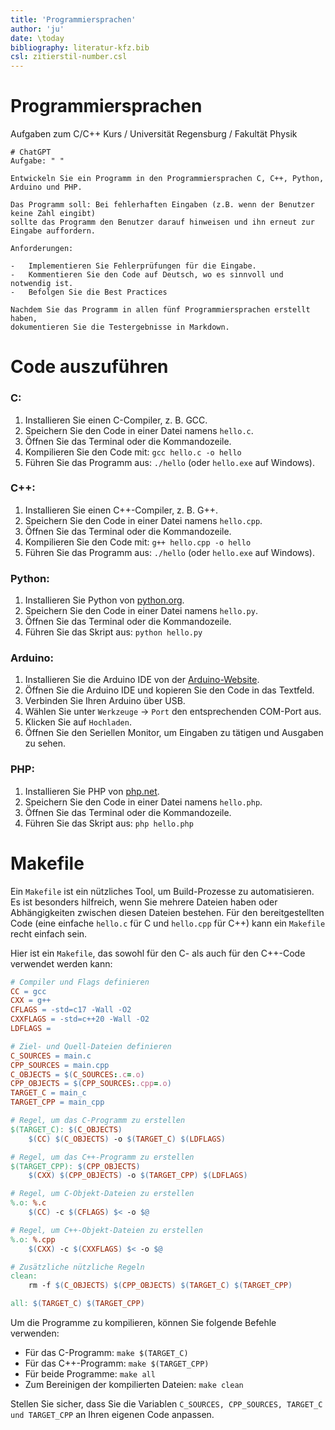 ```yaml
---
title: 'Programmiersprachen'
author: 'ju'
date: \today
bibliography: literatur-kfz.bib 
csl: zitierstil-number.csl
---
```

<!--update 4-6-23 Programmiersprachen-->
# Programmiersprachen

Aufgaben zum C/C++ Kurs / Universität Regensburg / Fakultät Physik

```
# ChatGPT
Aufgabe: " "

Entwickeln Sie ein Programm in den Programmiersprachen C, C++, Python, Arduino und PHP. 

Das Programm soll: Bei fehlerhaften Eingaben (z.B. wenn der Benutzer keine Zahl eingibt) 
sollte das Programm den Benutzer darauf hinweisen und ihn erneut zur Eingabe auffordern.

Anforderungen:

-	Implementieren Sie Fehlerprüfungen für die Eingabe.
-	Kommentieren Sie den Code auf Deutsch, wo es sinnvoll und notwendig ist.
-	Befolgen Sie die Best Practices

Nachdem Sie das Programm in allen fünf Programmiersprachen erstellt haben, 
dokumentieren Sie die Testergebnisse in Markdown.
```


# Code auszuführen

### C:

1. Installieren Sie einen C-Compiler, z. B. GCC.
2. Speichern Sie den Code in einer Datei namens `hello.c`.
3. Öffnen Sie das Terminal oder die Kommandozeile.
4. Kompilieren Sie den Code mit: `gcc hello.c -o hello`
5. Führen Sie das Programm aus: `./hello` (oder `hello.exe` auf Windows).

### C++:

1. Installieren Sie einen C++-Compiler, z. B. G++.
2. Speichern Sie den Code in einer Datei namens `hello.cpp`.
3. Öffnen Sie das Terminal oder die Kommandozeile.
4. Kompilieren Sie den Code mit: `g++ hello.cpp -o hello`
5. Führen Sie das Programm aus: `./hello` (oder `hello.exe` auf Windows).

### Python:

1. Installieren Sie Python von [python.org](https://www.python.org/).
2. Speichern Sie den Code in einer Datei namens `hello.py`.
3. Öffnen Sie das Terminal oder die Kommandozeile.
4. Führen Sie das Skript aus: `python hello.py`

### Arduino:

1. Installieren Sie die Arduino IDE von der [Arduino-Website](https://www.arduino.cc/).
2. Öffnen Sie die Arduino IDE und kopieren Sie den Code in das Textfeld.
3. Verbinden Sie Ihren Arduino über USB.
4. Wählen Sie unter `Werkzeuge` -> `Port` den entsprechenden COM-Port aus.
5. Klicken Sie auf `Hochladen`.
6. Öffnen Sie den Seriellen Monitor, um Eingaben zu tätigen und Ausgaben zu sehen.

### PHP:

1. Installieren Sie PHP von [php.net](https://www.php.net/).
2. Speichern Sie den Code in einer Datei namens `hello.php`.
3. Öffnen Sie das Terminal oder die Kommandozeile.
4. Führen Sie das Skript aus: `php hello.php`

# Makefile

Ein `Makefile` ist ein nützliches Tool, um Build-Prozesse zu automatisieren. Es ist besonders hilfreich, wenn Sie mehrere Dateien haben oder Abhängigkeiten zwischen diesen Dateien bestehen. Für den bereitgestellten Code (eine einfache `hello.c` für C und `hello.cpp` für C++) kann ein `Makefile` recht einfach sein.

Hier ist ein `Makefile`, das sowohl für den C- als auch für den C++-Code verwendet werden kann:

```makefile
# Compiler und Flags definieren
CC = gcc
CXX = g++
CFLAGS = -std=c17 -Wall -O2
CXXFLAGS = -std=c++20 -Wall -O2
LDFLAGS = 

# Ziel- und Quell-Dateien definieren
C_SOURCES = main.c
CPP_SOURCES = main.cpp
C_OBJECTS = $(C_SOURCES:.c=.o)
CPP_OBJECTS = $(CPP_SOURCES:.cpp=.o)
TARGET_C = main_c
TARGET_CPP = main_cpp

# Regel, um das C-Programm zu erstellen
$(TARGET_C): $(C_OBJECTS)
	$(CC) $(C_OBJECTS) -o $(TARGET_C) $(LDFLAGS)

# Regel, um das C++-Programm zu erstellen
$(TARGET_CPP): $(CPP_OBJECTS)
	$(CXX) $(CPP_OBJECTS) -o $(TARGET_CPP) $(LDFLAGS)

# Regel, um C-Objekt-Dateien zu erstellen
%.o: %.c
	$(CC) -c $(CFLAGS) $< -o $@

# Regel, um C++-Objekt-Dateien zu erstellen
%.o: %.cpp
	$(CXX) -c $(CXXFLAGS) $< -o $@

# Zusätzliche nützliche Regeln
clean:
	rm -f $(C_OBJECTS) $(CPP_OBJECTS) $(TARGET_C) $(TARGET_CPP)

all: $(TARGET_C) $(TARGET_CPP)
```

Um die Programme zu kompilieren, können Sie folgende Befehle verwenden:

- Für das C-Programm: `make $(TARGET_C)`
- Für das C++-Programm: `make $(TARGET_CPP)`
- Für beide Programme: `make all`
- Zum Bereinigen der kompilierten Dateien: `make clean`

Stellen Sie sicher, dass Sie die Variablen `C_SOURCES, CPP_SOURCES, TARGET_C und TARGET_CPP` an Ihren eigenen Code anpassen.